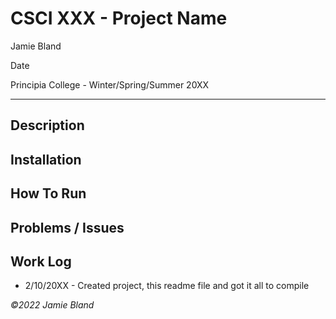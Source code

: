 # CSCI XXX - Project Name
Jamie Bland

Date

Principia College - Winter/Spring/Summer 20XX
___
## Description

## Installation

## How To Run

## Problems / Issues

## Work Log

- 2/10/20XX - Created project, this readme file and got it all to compile


*©2022 Jamie Bland*